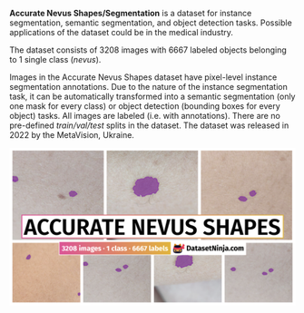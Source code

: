 **Accurate Nevus Shapes/Segmentation** is a dataset for instance segmentation, semantic segmentation, and object detection tasks. Possible applications of the dataset could be in the medical industry. 

The dataset consists of 3208 images with 6667 labeled objects belonging to 1 single class (*nevus*).

Images in the Accurate Nevus Shapes dataset have pixel-level instance segmentation annotations. Due to the nature of the instance segmentation task, it can be automatically transformed into a semantic segmentation (only one mask for every class) or object detection (bounding boxes for every object) tasks. All images are labeled (i.e. with annotations). There are no pre-defined <i>train/val/test</i> splits in the dataset. The dataset was released in 2022 by the MetaVision, Ukraine.

<img src="https://github.com/dataset-ninja/accurate-nevus-shapes/raw/main/visualizations/poster.png">
